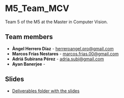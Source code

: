 # M5_Team_MCV
Team 5 of the M5 at the Master in Computer Vision.

## Team members
- **Àngel Herrero Díaz** - herreroangel.pro@gmail.com
- **Marcos Frías Nestares** - marcos.frias.00@gmail.com
- **Adriá Subirana Pérez** - adria.subi@gmail.com
- **Ayan Banerjee** -

## Slides
- [Deliverables folder with the slides](https://drive.google.com/drive/folders/1u2li3fMPq72JS9kjdGnuZzbt4MwzZuf5?usp=sharing)